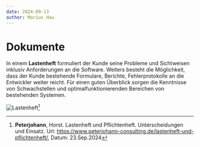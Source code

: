 ```yaml
---
date: 2024-09-13
author: Marius Hau
---
```

 
# Dokumente
 
In einem **Lastenheft** formuliert der Kunde seine Probleme und Sichtweisen inklusiv Anforderungen an die Software. Weiters besteht die Möglichkeit, dass der Kunde bestehende Formulare, Berichte, Fehlerprotokolle an die Entwickler weiter reicht. Für einen guten Überblick sorgen die Kenntnisse von Schwachstellen und optimalfunktionierenden Bereichen von bestehenden Systemen.
 
![Lastenheft](/images/Lastenheft.png)[^1]
 
[^1]: **Peterjohann**, Horst. Lastenheft und Pflichtenheft. Unterscheidungen und Einsatz.
Url: https://www.peterjohann-consulting.de/lastenheft-und-pflichtenheft/, Datum: 23.Sep.2024